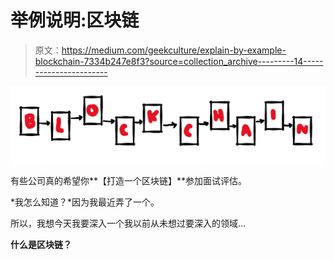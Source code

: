 # 举例说明:区块链

> 原文：<https://medium.com/geekculture/explain-by-example-blockchain-7334b247e8f3?source=collection_archive---------14----------------------->

![](img/ba51a2e385e4778af497819ab0bd5dbe.png)

有些公司真的希望你**【打造一个区块链】**参加面试评估。

*我怎么知道？*因为我最近弄了一个。

所以，我想今天我要深入一个我以前从未想过要深入的领域…

**什么是区块链？**